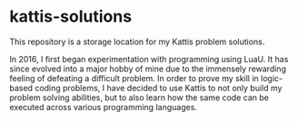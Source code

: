 # kattis-solutions
This repository is a storage location for my Kattis problem solutions.

In 2016, I first began experimentation with programming using LuaU. It has since evolved into a major hobby of mine due to the immensely rewarding feeling of defeating a difficult problem. In order to prove my skill in logic-based coding problems, I have decided to use Kattis to not only build my problem solving abilities, but to also learn how the same code can be executed across various programming languages.
